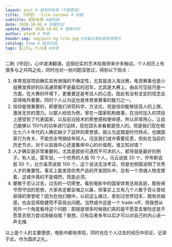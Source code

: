 ```yaml
---
layout: post # 使用的布局（不需要改）
title: 《夺冠》- Film reviews # 标题
subtitle: 观影有感 #副标题
date: 2020-10-01 # 创建时间
update_date: 2020-10-01 # 更新时间
author: pfan8 # 作者
header-img: img/post-bg-life.jpg #这篇文章标题背景图片
catalog: true # 是否归档
tags: [Life, Film] #标签
---
```


二刷《夺冠》，心中波涛翻涌，这部纪实的艺术给我带来许多触动，个人经历上有很多与之共鸣之处，同时也对一些问题深思过，得到以下观点：

1. 体育竞技项目确实具有很强的不确定性，尤其是进入淘汰赛，电竞赛事也是小组赛发挥好的队伍通常都不是最后的冠军，尤其是大赛上。由此可见技巧是一方面，在大赛的环境下，更重要还是考验人的心态，因此有没有坚定的信念会显得格外重要。同时个人认为这也是体育类赛事的魅力之一。
2. 信仰是很重要的，即便我们讲究科学，方法论，但是信仰能够拔高人的上限，激发无穷的潜力。以鄙人经验为例，曾在一国家机构做事，在当时加入的项目上感受到了代表国家，以及前沿技术的荣誉感和使命感，所以非常用心，让自己能够以 150%的功率进行运转，现在回头来看都是惊人的。但是我们现在相比七八十年代的人确实缺少了这样的荣誉感，我认为这既是时代特点，也跟国家行为有关，不能完全甩锅给年轻人。况且我们或许需要反思，但处在当前的历史节点，对于以自我中心还是集体中心的价值观，谁又知对错？
3. 人才确实是非常重要的，尤其是那些可遇而不可求的人，郎导就是最好的例子。有人说，雷军说，一个优秀的人抵 10 个人，马云说抵 20 个，乔布斯说抵 50 个，比尔盖茨说抵 100 个。这个说法无法考证，但是也侧面说明了优秀人才的重要性。事实上能发现优秀产品的开发团队中，总有一个灵魂人物支撑着，这或许真的不是偶然，而是必须。
4. 要敢于否认过去，过去的一切荣誉。看到电影中的国家体育总局高层，那些保守而守旧的思想，大家肯定都会嗤之以鼻，但事实上又有几个人敢于否认曾经获得的荣誉呢？因为在他们眼中，以前这么做过，拿到过世界冠军，既有优越感，也会显得稳健而不容易出问题。当然或许这是一个 trade-off，但我想从另外一个角度看待这个问题：那就是很多时候我们真的是不愿意去冒险还是不愿意去努力尝试突破自我？我想，只有后者多年以后才可以对自己的内心说一声无悔

以上是个人的主要感想，电影中都有体现，同时也在个人过去的经历中验证，记录于此，作为国庆之礼。
